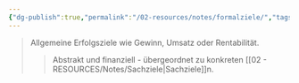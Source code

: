 ```yaml
---
{"dg-publish":true,"permalink":"/02-resources/notes/formalziele/","tags":["unternehmensziele/arten","wirtschaft/bwl"],"noteIcon":"","updated":"2025-10-29T12:59:06.102+01:00"}
---
```


>Allgemeine Erfolgsziele wie Gewinn, Umsatz oder Rentabilität.
>>Abstrakt und finanziell - übergeordnet zu konkreten [[02 - RESOURCES/Notes/Sachziele\|Sachziele]]n.